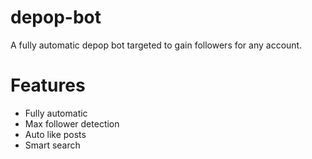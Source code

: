 # depop-bot
A fully automatic depop bot targeted to gain followers for any account. 


# Features
- Fully automatic
- Max follower detection
- Auto like posts
- Smart search
